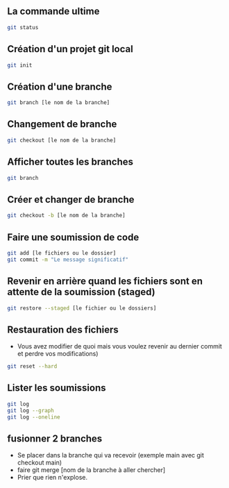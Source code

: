 ## La commande ultime  
``` sh title="Console"
git status
```  
## Création d'un projet git local  
``` sh title="Console"
git init
```  
## Création d'une branche  
``` sh title="Console"
git branch [le nom de la branche]  
```  

## Changement de branche 
``` sh title="Console" 
git checkout [le nom de la branche]  
```    
## Afficher toutes les branches  
``` sh title="Console" 
git branch  
```  
## Créer et changer de branche  
``` sh title="Console" 
git checkout -b [le nom de la branche]  
```  
## Faire une soumission de code  
``` sh title="Console" 
git add [le fichiers ou le dossier]  
git commit -m "Le message significatif"  
```  
## Revenir en arrière quand les fichiers sont en attente de la soumission (staged)
``` sh title="Console" 
git restore --staged [le fichier ou le dossiers]  
```
## Restauration des fichiers 
 - Vous avez modifier de quoi mais vous voulez revenir au dernier commit et perdre vos modifications)
``` sh title="Console" 
git reset --hard  
```  
## Lister les soumissions
``` sh title="Console" 
git log  
git log --graph  
git log --oneline  
```  
## fusionner 2 branches
- Se placer dans la branche qui va recevoir (exemple main avec git checkout main)  
- faire git merge [nom de la branche à aller chercher]  
- Prier que rien n'explose.  



